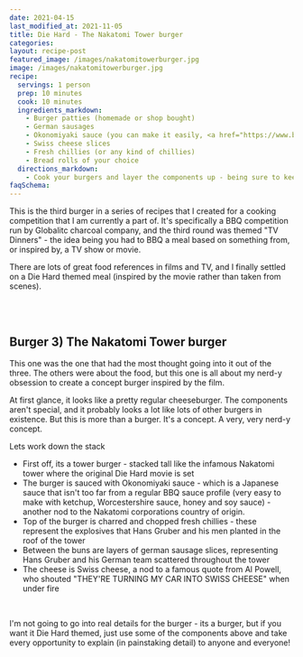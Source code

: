 ```yaml
---
date: 2021-04-15
last_modified_at: 2021-11-05
title: Die Hard - The Nakatomi Tower burger
categories:
layout: recipe-post
featured_image: /images/nakatomitowerburger.jpg
image: /images/nakatomitowerburger.jpg
recipe:
  servings: 1 person
  prep: 10 minutes
  cook: 10 minutes
  ingredients_markdown:
    - Burger patties (homemade or shop bought)
    - German sausages
    - Okonomiyaki sauce (you can make it easily, <a href="https://www.bbc.co.uk/food/recipes/easy_okonomiyaki_78828" target="_blank">here is a simple recipe</a>)
    - Swiss cheese slices
    - Fresh chillies (or any kind of chillies)
    - Bread rolls of your choice
  directions_markdown:
    - Cook your burgers and layer the components up - being sure to keep the chillies for the top, as the explosives were only in the roof!
faqSchema:
---
```


This is the third burger in a series of recipes that I created for a cooking competition that I am currently a part of. It's specifically a BBQ competition run by Globalitc charcoal company, and the third round was themed "TV Dinners" - the idea being you had to BBQ a meal based on something from, or inspired by, a TV show or movie.

There are lots of great food references in films and TV, and I finally settled on a Die Hard themed meal (inspired by the movie rather than taken from scenes).

<br>
<br>

## Burger 3) The Nakatomi Tower burger
This one was the one that had the most thought going into it out of the three. The others were about the food, but this one is all about my nerd-y obsession to create a concept burger inspired by the film.

At first glance, it looks like a pretty regular cheeseburger. The components aren't special, and it probably looks a lot  like lots of other burgers in existence. But this is more than a burger. It's a concept. A very, very nerd-y concept.

Lets work down the stack
- First off, its a tower burger - stacked tall like the infamous Nakatomi tower where the original Die Hard movie is set
- The burger is sauced with Okonomiyaki sauce - which is a Japanese sauce that isn't too far from a regular BBQ sauce profile (very easy to make with ketchup, Worcestershire sauce, honey and soy sauce) - another nod to the Nakatomi corporations country of origin.
- Top of the burger is charred and chopped fresh chillies - these represent the explosives that Hans Gruber and his men planted in the roof of the tower
- Between the buns are layers of german sausage slices, representing Hans Gruber and his German team scattered throughout the tower
- The cheese is Swiss cheese, a nod to a famous quote from Al Powell, who shouted "THEY'RE TURNING MY CAR INTO SWISS CHEESE" when under fire

<br>

I'm not going to go into real details for the burger - its a burger, but if you want it Die Hard themed, just use some of the components above and take every opportunity to explain (in painstaking detail) to anyone and everyone!

<br>
<br>
